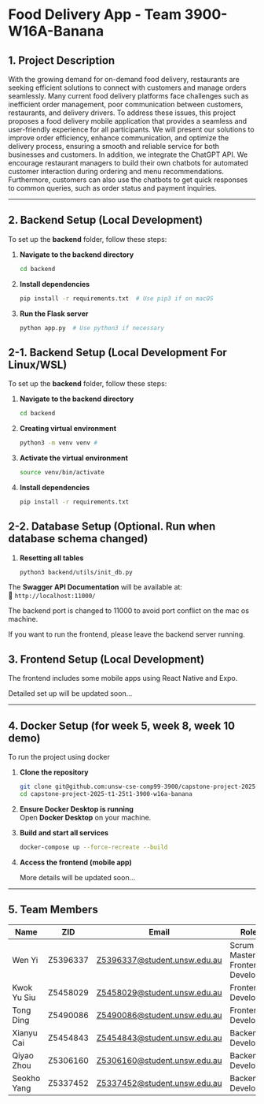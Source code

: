 # Food Delivery App - Team 3900-W16A-Banana

## 1. Project Description

With the growing demand for on-demand food delivery, restaurants are seeking efficient solutions to connect with customers and manage orders seamlessly. Many current food delivery platforms face challenges such as inefficient order management, poor communication between customers, restaurants, and delivery drivers. To address these issues, this project proposes a food delivery mobile application that provides a seamless and user-friendly experience for all participants. We will present our solutions to improve order efficiency, enhance communication, and optimize the delivery process, ensuring a smooth and reliable service for both businesses and customers. In addition, we integrate the ChatGPT API. We encourage restaurant managers to build their own chatbots for automated customer interaction during ordering and menu recommendations. Furthermore, customers can also use the chatbots to get quick responses to common queries, such as order status and payment inquiries.

---

## 2. Backend Setup (Local Development)
To set up the **backend** folder, follow these steps:

1. **Navigate to the backend directory**
   ```sh
   cd backend
   ```

2. **Install dependencies**
   ```sh
   pip install -r requirements.txt  # Use pip3 if on macOS
   ```

3. **Run the Flask server**
   ```sh
   python app.py  # Use python3 if necessary
   ```

## 2-1. Backend Setup (Local Development For Linux/WSL)
To set up the **backend** folder, follow these steps:

1. **Navigate to the backend directory**
   ```sh
   cd backend
   ```

2. **Creating virtual environment**
   ```sh
   python3 -m venv venv # 
   ```

3. **Activate the virtual environment**
   ```sh
   source venv/bin/activate
   ```

4. **Install dependencies**
   ```sh
   pip install -r requirements.txt
   ```

## 2-2. Database Setup (Optional. Run when database schema changed)
1. **Resetting all tables**
   ```sh
   python3 backend/utils/init_db.py
   ```

The **Swagger API Documentation** will be available at:  
📍 `http://localhost:11000/`

The backend port is changed to 11000 to avoid port conflict on the mac os machine. 

If you want to run the frontend, please leave the backend server running.

## 3. Frontend Setup (Local Development)

The frontend includes some mobile apps using React Native and Expo. 

Detailed set up will be updated soon...

---

## 4. Docker Setup (for week 5, week 8, week 10 demo)
To run the project using docker

1. **Clone the repository**
   ```sh
   git clone git@github.com:unsw-cse-comp99-3900/capstone-project-2025-t1-25t1-3900-w16a-banana.git
   cd capstone-project-2025-t1-25t1-3900-w16a-banana
   ```

2. **Ensure Docker Desktop is running**  
   Open **Docker Desktop** on your machine.

3. **Build and start all services**
   ```sh
   docker-compose up --force-recreate --build
   ```

4. **Access the frontend (mobile app)**

    More details will be updated soon...

---

## 5. Team Members

| Name        | ZID       | Email                        | Role                 |
|------------|----------|----------------------------|----------------------|
| Wen Yi     | Z5396337 | Z5396337@student.unsw.edu.au | Scrum Master, Frontend Developer |
| Kwok Yu Siu | Z5458029 | Z5458029@student.unsw.edu.au | Frontend Developer  |
| Tong Ding  | Z5490086 | Z5490086@student.unsw.edu.au | Frontend Developer  |
| Xianyu Cai | Z5454843 | Z5454843@student.unsw.edu.au | Backend Developer   |
| Qiyao Zhou | Z5306160 | Z5306160@student.unsw.edu.au | Backend Developer   |
| Seokho Yang | Z5337452 | Z5337452@student.unsw.edu.au | Backend Developer   |
